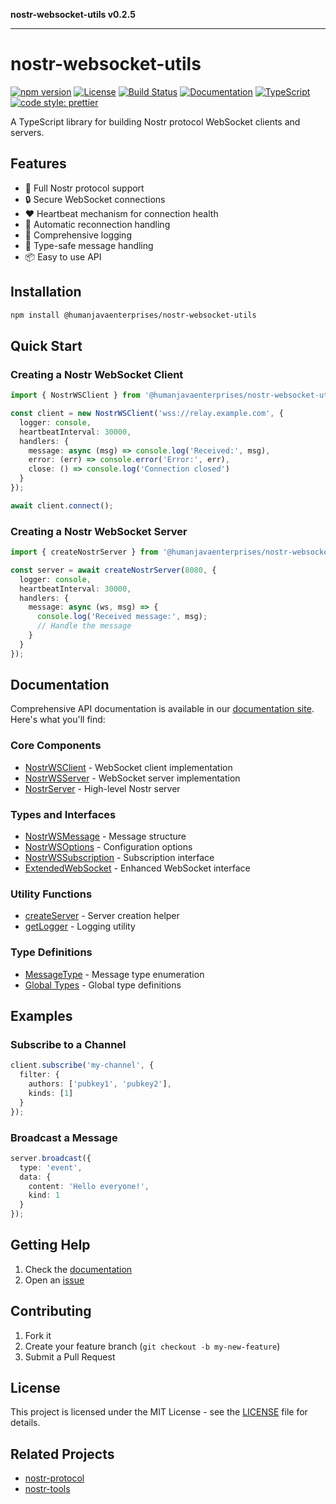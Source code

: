 **nostr-websocket-utils v0.2.5**

***

# nostr-websocket-utils

[![npm version](https://img.shields.io/npm/v/@humanjavaenterprises/nostr-websocket-utils.svg)](https://www.npmjs.com/package/@humanjavaenterprises/nostr-websocket-utils)
[![License](https://img.shields.io/npm/l/@humanjavaenterprises/nostr-websocket-utils.svg)](https://github.com/HumanjavaEnterprises/nostr-websocket-utils/blob/main/LICENSE)
[![Build Status](https://github.com/HumanjavaEnterprises/nostr-websocket-utils/workflows/CI/badge.svg)](https://github.com/HumanjavaEnterprises/nostr-websocket-utils/actions)
[![Documentation](https://github.com/HumanjavaEnterprises/nostr-websocket-utils/workflows/Documentation/badge.svg)](https://humanjavaenterprises.github.io/nostr-websocket-utils/)
[![TypeScript](https://img.shields.io/badge/TypeScript-Ready-blue.svg)](https://www.typescriptlang.org)
[![code style: prettier](https://img.shields.io/badge/code_style-prettier-ff69b4.svg)](https://github.com/prettier/prettier)

A TypeScript library for building Nostr protocol WebSocket clients and servers.

## Features

- 🚀 Full Nostr protocol support
- 🔒 Secure WebSocket connections
- ♥️ Heartbeat mechanism for connection health
- 🔄 Automatic reconnection handling
- 📝 Comprehensive logging
- 🎯 Type-safe message handling
- 📦 Easy to use API

## Installation

```bash
npm install @humanjavaenterprises/nostr-websocket-utils
```

## Quick Start

### Creating a Nostr WebSocket Client

```typescript
import { NostrWSClient } from '@humanjavaenterprises/nostr-websocket-utils';

const client = new NostrWSClient('wss://relay.example.com', {
  logger: console,
  heartbeatInterval: 30000,
  handlers: {
    message: async (msg) => console.log('Received:', msg),
    error: (err) => console.error('Error:', err),
    close: () => console.log('Connection closed')
  }
});

await client.connect();
```

### Creating a Nostr WebSocket Server

```typescript
import { createNostrServer } from '@humanjavaenterprises/nostr-websocket-utils';

const server = await createNostrServer(8080, {
  logger: console,
  heartbeatInterval: 30000,
  handlers: {
    message: async (ws, msg) => {
      console.log('Received message:', msg);
      // Handle the message
    }
  }
});
```

## Documentation

Comprehensive API documentation is available in our [documentation site](https://humanjavaenterprises.github.io/nostr-websocket-utils/). Here's what you'll find:

### Core Components
- [NostrWSClient](_media/NostrWSClient.md) - WebSocket client implementation
- [NostrWSServer](_media/NostrWSServer.md) - WebSocket server implementation
- [NostrServer](_media/NostrServer.md) - High-level Nostr server

### Types and Interfaces
- [NostrWSMessage](_media/NostrWSMessage.md) - Message structure
- [NostrWSOptions](_media/NostrWSOptions.md) - Configuration options
- [NostrWSSubscription](_media/NostrWSSubscription.md) - Subscription interface
- [ExtendedWebSocket](_media/ExtendedWebSocket.md) - Enhanced WebSocket interface

### Utility Functions
- [createServer](_media/createServer.md) - Server creation helper
- [getLogger](_media/getLogger.md) - Logging utility

### Type Definitions
- [MessageType](_media/NostrWSMessageType.md) - Message type enumeration
- [Global Types](_media/globals.md) - Global type definitions

## Examples

### Subscribe to a Channel

```typescript
client.subscribe('my-channel', {
  filter: {
    authors: ['pubkey1', 'pubkey2'],
    kinds: [1]
  }
});
```

### Broadcast a Message

```typescript
server.broadcast({
  type: 'event',
  data: {
    content: 'Hello everyone!',
    kind: 1
  }
});
```

## Getting Help

1. Check the [documentation](https://humanjavaenterprises.github.io/nostr-websocket-utils/)
2. Open an [issue](https://github.com/HumanjavaEnterprises/nostr-websocket-utils/issues)

## Contributing

1. Fork it
2. Create your feature branch (`git checkout -b my-new-feature`)
3. Submit a Pull Request

## License

This project is licensed under the MIT License - see the [LICENSE](_media/LICENSE) file for details.

## Related Projects

- [nostr-protocol](https://github.com/nostr-protocol/nostr)
- [nostr-tools](https://github.com/nbd-wtf/nostr-tools)
